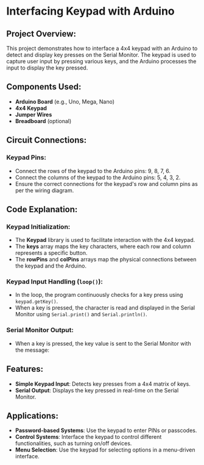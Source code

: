 # Interfacing Keypad with Arduino

## Project Overview:
This project demonstrates how to interface a 4x4 keypad with an Arduino to detect and display key presses on the Serial Monitor. The keypad is used to capture user input by pressing various keys, and the Arduino processes the input to display the key pressed.

## Components Used:
- **Arduino Board** (e.g., Uno, Mega, Nano)
- **4x4 Keypad**
- **Jumper Wires**
- **Breadboard** (optional)

## Circuit Connections:
### Keypad Pins:
- Connect the rows of the keypad to the Arduino pins: 9, 8, 7, 6.
- Connect the columns of the keypad to the Arduino pins: 5, 4, 3, 2.
- Ensure the correct connections for the keypad's row and column pins as per the wiring diagram.

## Code Explanation:
### Keypad Initialization:
- The **Keypad** library is used to facilitate interaction with the 4x4 keypad.
- The **keys** array maps the key characters, where each row and column represents a specific button.
- The **rowPins** and **colPins** arrays map the physical connections between the keypad and the Arduino.

### Keypad Input Handling (`loop()`):
- In the loop, the program continuously checks for a key press using `keypad.getKey()`.
- When a key is pressed, the character is read and displayed in the Serial Monitor using `Serial.print()` and `Serial.println()`.

### Serial Monitor Output:
- When a key is pressed, the key value is sent to the Serial Monitor with the message: 

## Features:
- **Simple Keypad Input**: Detects key presses from a 4x4 matrix of keys.
- **Serial Output**: Displays the key pressed in real-time on the Serial Monitor.

## Applications:
- **Password-based Systems**: Use the keypad to enter PINs or passcodes.
- **Control Systems**: Interface the keypad to control different functionalities, such as turning on/off devices.
- **Menu Selection**: Use the keypad for selecting options in a menu-driven interface.

